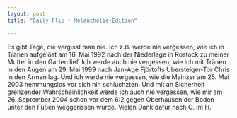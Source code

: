 ```yaml
---
layout: post
title: "Daily Flip - Melancholie-Edition"

---
```


Es gibt Tage, die vergisst man nie. Ich z.B. werde nie vergessen, wie ich in Tränen aufgelöst am 16. Mai 1992 nach der Niederlage in Rostock zu meiner Mutter in den Garten lief. Ich werde auch nie vergessen, wie ich mit Tränen in den Augen am 29. Mai 1999 nach Jan-Age Fjörtofts Übersteiger-Tor Chris in den Armen lag. Und ich werde nie vergessen, wie die Mainzer am 25. Mai 2003 hemmungslos vor sich hin schluchzten. Und mit an Sicherheit grenzender Wahrscheinlichkeit werde ich auch nie vergessen, wie mir am 26. September 2004 schon vor dem 6:2 gegen Oberhausen der Boden unter den Füßen weggerissen wurde. Vielen Dank dafür nach O. im H.


